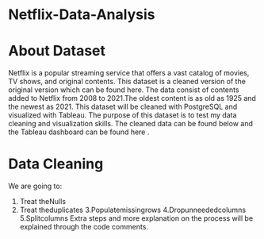 # Netflix-Data-Analysis

# About Dataset

Netflix is a popular streaming service that offers a vast catalog of movies, TV shows, and original contents. This dataset is a cleaned version of the original version which can be found here. The data consist of contents added to Netflix from 2008 to 2021.The oldest content is as old as 1925 and the newest as 2021. This dataset will be cleaned with PostgreSQL and visualized with Tableau. The purpose of this dataset is to test my data cleaning and visualization skills. The cleaned data can be found below and the Tableau dashboard can be found here .

# Data Cleaning

We are going to:
1. Treat theNulls
2. Treat theduplicates
3.Populatemissingrows
4.Dropunneededcolumns
5.Splitcolumns
Extra steps and more explanation on the process will be explained through the code comments.
 
